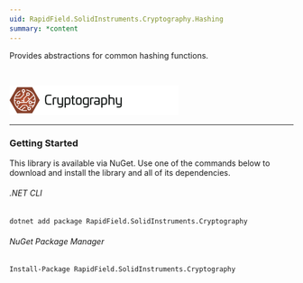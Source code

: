 ```yaml
---
uid: RapidField.SolidInstruments.Cryptography.Hashing
summary: *content
---
```


<!--
Copyright (c) RapidField LLC. Licensed under the MIT License. See LICENSE.txt in the project root for license information.
-->

Provides abstractions for common hashing functions.

<br />

![Cryptography label](../images/Label.Cryptography.300w.png)
- - -

### Getting Started

This library is available via NuGet. Use one of the commands below to download and install the library and all of its dependencies.

###### .NET CLI

```shell
dotnet add package RapidField.SolidInstruments.Cryptography
```

###### NuGet Package Manager

```shell
Install-Package RapidField.SolidInstruments.Cryptography
```